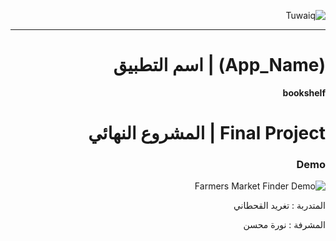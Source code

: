 
<div dir='rtl'>

 <div dir="rtl" align="right" >
  
  
![Tuwaiq](https://i.ibb.co/SV2BSn5/tuwaiq.png)
  
  
----
  
# (App_Name) | اسم التطبيق
 
 <b>bookshelf</b>

# Final Project | المشروع النهائي
### Demo  
 ![Farmers Market Finder Demo](demo/reactProject.gif)


  المتدربة : تغريد القحطاني 

  المشرفة : نورة محسن 
  
  </div>
  
